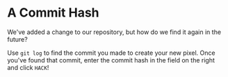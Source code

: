 # A Commit Hash

We've added a change to our repository, but how do we find it again in the future?

Use `git log` to find the commit you made to create your new pixel. Once you've found that commit, enter the commit hash in the field on the right and click `HACK`!
